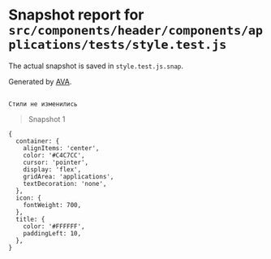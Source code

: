 # Snapshot report for `src/components/header/components/applications/tests/style.test.js`

The actual snapshot is saved in `style.test.js.snap`.

Generated by [AVA](https://avajs.dev).

## 
    Стили не изменились


> Snapshot 1

    {
      container: {
        alignItems: 'center',
        color: '#C4C7CC',
        cursor: 'pointer',
        display: 'flex',
        gridArea: 'applications',
        textDecoration: 'none',
      },
      icon: {
        fontWeight: 700,
      },
      title: {
        color: '#FFFFFF',
        paddingLeft: 10,
      },
    }
